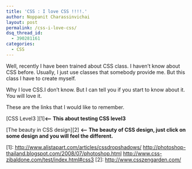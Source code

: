 ```yaml
---
title: 'CSS : I love CSS !!!!.'
author: Noppanit Charassinvichai
layout: post
permalink: /css-i-love-css/
dsq_thread_id:
  - 390281161
categories:
  - CSS
---
```

Well, recently I have been trained about CSS class. I haven&#8217;t know about CSS before. Usually, I just use classes that somebody provide me. But this class I have to create myself.

Why I love CSS.I don&#8217;t know. But I can tell you if you start to know about it. You will love it.

These are the links that I would like to remember.

[CSS Level3 ][1]**<&#8211; This about testing CSS level3**

[The beauty in CSS design][2] **<&#8211; The beauty of CSS design, just click on some design and you will feel the different.**

 [1]: http://www.alistapart.com/articles/cssdropshadows/ http://photoshop-thailand.blogspot.com/2008/07/photoshop.html http://www.css-zibaldone.com/test/index.html#css3
 [2]: http://www.csszengarden.com/